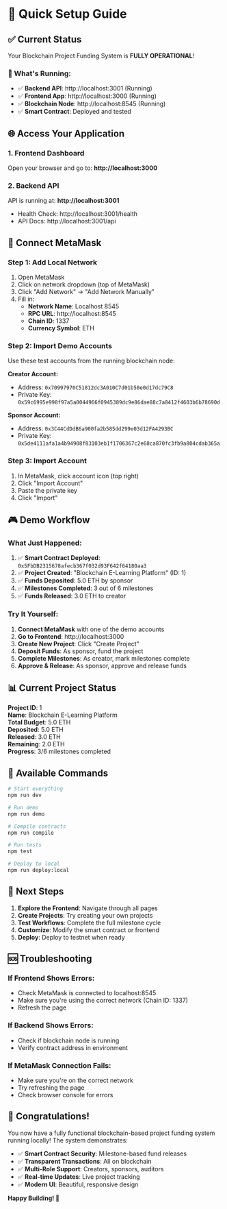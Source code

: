 # 🚀 Quick Setup Guide

## ✅ Current Status
Your Blockchain Project Funding System is **FULLY OPERATIONAL**! 

### 🎯 What's Running:
- ✅ **Backend API**: http://localhost:3001 (Running)
- ✅ **Frontend App**: http://localhost:3000 (Running) 
- ✅ **Blockchain Node**: http://localhost:8545 (Running)
- ✅ **Smart Contract**: Deployed and tested

## 🌐 Access Your Application

### 1. **Frontend Dashboard**
Open your browser and go to: **http://localhost:3000**

### 2. **Backend API**
API is running at: **http://localhost:3001**
- Health Check: http://localhost:3001/health
- API Docs: http://localhost:3001/api

## 🔗 Connect MetaMask

### Step 1: Add Local Network
1. Open MetaMask
2. Click on network dropdown (top of MetaMask)
3. Click "Add Network" → "Add Network Manually"
4. Fill in:
   - **Network Name**: Localhost 8545
   - **RPC URL**: http://localhost:8545
   - **Chain ID**: 1337
   - **Currency Symbol**: ETH

### Step 2: Import Demo Accounts
Use these test accounts from the running blockchain node:

**Creator Account:**
- Address: `0x70997970C51812dc3A010C7d01b50e0d17dc79C8`
- Private Key: `0x59c6995e998f97a5a0044966f0945389dc9e86dae88c7a8412f4603b6b78690d`

**Sponsor Account:**
- Address: `0x3C44CdDdB6a900fa2b585dd299e03d12FA4293BC`
- Private Key: `0x5de4111afa1a4b94908f83103eb1f1706367c2e68ca870fc3fb9a804cdab365a`

### Step 3: Import Account
1. In MetaMask, click account icon (top right)
2. Click "Import Account"
3. Paste the private key
4. Click "Import"

## 🎮 Demo Workflow

### What Just Happened:
1. ✅ **Smart Contract Deployed**: `0x5FbDB2315678afecb367f032d93F642f64180aa3`
2. ✅ **Project Created**: "Blockchain E-Learning Platform" (ID: 1)
3. ✅ **Funds Deposited**: 5.0 ETH by sponsor
4. ✅ **Milestones Completed**: 3 out of 6 milestones
5. ✅ **Funds Released**: 3.0 ETH to creator

### Try It Yourself:
1. **Connect MetaMask** with one of the demo accounts
2. **Go to Frontend**: http://localhost:3000
3. **Create New Project**: Click "Create Project"
4. **Deposit Funds**: As sponsor, fund the project
5. **Complete Milestones**: As creator, mark milestones complete
6. **Approve & Release**: As sponsor, approve and release funds

## 📊 Current Project Status

**Project ID**: 1  
**Name**: Blockchain E-Learning Platform  
**Total Budget**: 5.0 ETH  
**Deposited**: 5.0 ETH  
**Released**: 3.0 ETH  
**Remaining**: 2.0 ETH  
**Progress**: 3/6 milestones completed  

## 🔧 Available Commands

```bash
# Start everything
npm run dev

# Run demo
npm run demo

# Compile contracts
npm run compile

# Run tests
npm test

# Deploy to local
npm run deploy:local
```

## 🎯 Next Steps

1. **Explore the Frontend**: Navigate through all pages
2. **Create Projects**: Try creating your own projects
3. **Test Workflows**: Complete the full milestone cycle
4. **Customize**: Modify the smart contract or frontend
5. **Deploy**: Deploy to testnet when ready

## 🆘 Troubleshooting

### If Frontend Shows Errors:
- Check MetaMask is connected to localhost:8545
- Make sure you're using the correct network (Chain ID: 1337)
- Refresh the page

### If Backend Shows Errors:
- Check if blockchain node is running
- Verify contract address in environment

### If MetaMask Connection Fails:
- Make sure you're on the correct network
- Try refreshing the page
- Check browser console for errors

## 🎉 Congratulations!

You now have a fully functional blockchain-based project funding system running locally! The system demonstrates:

- ✅ **Smart Contract Security**: Milestone-based fund releases
- ✅ **Transparent Transactions**: All on blockchain
- ✅ **Multi-Role Support**: Creators, sponsors, auditors
- ✅ **Real-time Updates**: Live project tracking
- ✅ **Modern UI**: Beautiful, responsive design

**Happy Building! 🚀**
